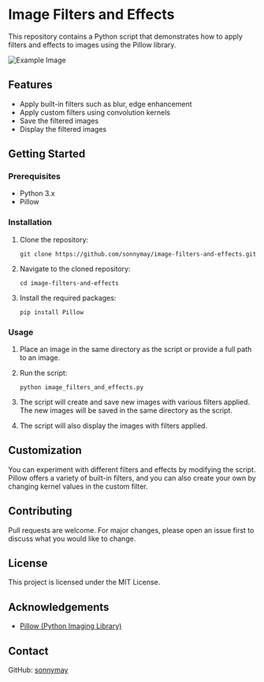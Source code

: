 # Image Filters and Effects

This repository contains a Python script that demonstrates how to apply filters and effects to images using the Pillow library.

![Example Image](./example.jpg)

## Features

- Apply built-in filters such as blur, edge enhancement
- Apply custom filters using convolution kernels
- Save the filtered images
- Display the filtered images

## Getting Started

### Prerequisites

- Python 3.x
- Pillow

### Installation

1. Clone the repository:
   ```
   git clone https://github.com/sonnymay/image-filters-and-effects.git
   ```

2. Navigate to the cloned repository:
   ```
   cd image-filters-and-effects
   ```

3. Install the required packages:
   ```
   pip install Pillow
   ```

### Usage

1. Place an image in the same directory as the script or provide a full path to an image.

2. Run the script:
   ```
   python image_filters_and_effects.py
   ```

3. The script will create and save new images with various filters applied. The new images will be saved in the same directory as the script.

4. The script will also display the images with filters applied.

## Customization

You can experiment with different filters and effects by modifying the script. Pillow offers a variety of built-in filters, and you can also create your own by changing kernel values in the custom filter.

## Contributing

Pull requests are welcome. For major changes, please open an issue first to discuss what you would like to change.

## License

This project is licensed under the MIT License.

## Acknowledgements

- [Pillow (Python Imaging Library)](https://pillow.readthedocs.io/en/stable/)

## Contact

GitHub: [sonnymay](https://github.com/sonnymay)
```
